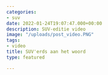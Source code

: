 ```yaml
---
categories:
- suv
date: 2022-01-24T19:07:47.000+00:00
description: SUV-editie video
image: "/uploads/post_video.PNG"
tags:
- video
title: SUV'erds aan het woord
type: featured

---
```

